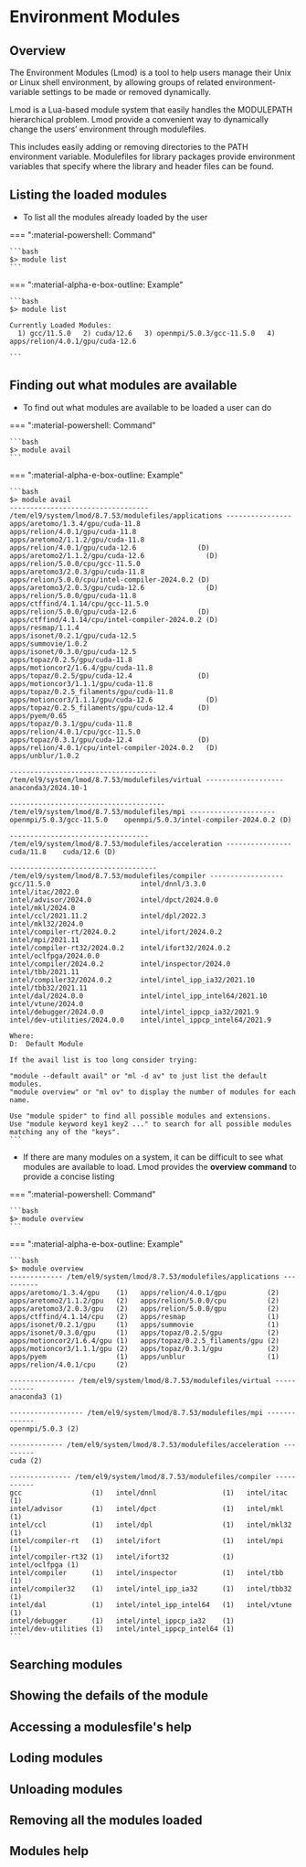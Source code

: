 # Environment Modules

## Overview
The Environment Modules (Lmod) is a tool to help users manage their Unix or Linux shell environment, by allowing groups of related environment-variable settings to be made or removed dynamically.

Lmod is a Lua-based module system that easily handles the MODULEPATH hierarchical problem. Lmod provide a convenient way to dynamically change the users’ environment through modulefiles. 

This includes easily adding or removing directories to the PATH environment variable. Modulefiles for library packages provide environment variables that specify where the library and header files can be found.

## Listing the loaded modules

* To list all the modules already loaded by the user

=== ":material-powershell: Command"

    ```bash
    $> module list
    ```

=== ":material-alpha-e-box-outline: Example"

    ```bash
    $> module list

    Currently Loaded Modules:
      1) gcc/11.5.0   2) cuda/12.6   3) openmpi/5.0.3/gcc-11.5.0   4) apps/relion/4.0.1/gpu/cuda-12.6 

    ```

## Finding out what modules are available

* To find out what modules are available to be loaded a user can do

=== ":material-powershell: Command"

    ```bash
    $> module avail
    ```

=== ":material-alpha-e-box-outline: Example"

    ```bash
    $> module avail
    ---------------------------------- /tem/el9/system/lmod/8.7.53/modulefiles/applications ----------------
    apps/aretomo/1.3.4/gpu/cuda-11.8                       apps/relion/4.0.1/gpu/cuda-11.8
    apps/aretomo2/1.1.2/gpu/cuda-11.8                      apps/relion/4.0.1/gpu/cuda-12.6               (D)
    apps/aretomo2/1.1.2/gpu/cuda-12.6               (D)    apps/relion/5.0.0/cpu/gcc-11.5.0
    apps/aretomo3/2.0.3/gpu/cuda-11.8                      apps/relion/5.0.0/cpu/intel-compiler-2024.0.2 (D)
    apps/aretomo3/2.0.3/gpu/cuda-12.6               (D)    apps/relion/5.0.0/gpu/cuda-11.8
    apps/ctffind/4.1.14/cpu/gcc-11.5.0                     apps/relion/5.0.0/gpu/cuda-12.6               (D)
    apps/ctffind/4.1.14/cpu/intel-compiler-2024.0.2 (D)    apps/resmap/1.1.4
    apps/isonet/0.2.1/gpu/cuda-12.5                        apps/summovie/1.0.2
    apps/isonet/0.3.0/gpu/cuda-12.5                        apps/topaz/0.2.5/gpu/cuda-11.8
    apps/motioncor2/1.6.4/gpu/cuda-11.8                    apps/topaz/0.2.5/gpu/cuda-12.4                (D)
    apps/motioncor3/1.1.1/gpu/cuda-11.8                    apps/topaz/0.2.5_filaments/gpu/cuda-11.8
    apps/motioncor3/1.1.1/gpu/cuda-12.6             (D)    apps/topaz/0.2.5_filaments/gpu/cuda-12.4      (D)
    apps/pyem/0.65                                         apps/topaz/0.3.1/gpu/cuda-11.8
    apps/relion/4.0.1/cpu/gcc-11.5.0                       apps/topaz/0.3.1/gpu/cuda-12.4                (D)
    apps/relion/4.0.1/cpu/intel-compiler-2024.0.2   (D)    apps/unblur/1.0.2

    ------------------------------------ /tem/el9/system/lmod/8.7.53/modulefiles/virtual -------------------
    anaconda3/2024.10-1

    -------------------------------------- /tem/el9/system/lmod/8.7.53/modulefiles/mpi ---------------------
    openmpi/5.0.3/gcc-11.5.0    openmpi/5.0.3/intel-compiler-2024.0.2 (D)

    ---------------------------------- /tem/el9/system/lmod/8.7.53/modulefiles/acceleration ----------------
    cuda/11.8    cuda/12.6 (D)

    ------------------------------------ /tem/el9/system/lmod/8.7.53/modulefiles/compiler ------------------
    gcc/11.5.0                      intel/dnnl/3.3.0                    intel/itac/2022.0
    intel/advisor/2024.0            intel/dpct/2024.0.0                 intel/mkl/2024.0
    intel/ccl/2021.11.2             intel/dpl/2022.3                    intel/mkl32/2024.0
    intel/compiler-rt/2024.0.2      intel/ifort/2024.0.2                intel/mpi/2021.11
    intel/compiler-rt32/2024.0.2    intel/ifort32/2024.0.2              intel/oclfpga/2024.0.0
    intel/compiler/2024.0.2         intel/inspector/2024.0              intel/tbb/2021.11
    intel/compiler32/2024.0.2       intel/intel_ipp_ia32/2021.10        intel/tbb32/2021.11
    intel/dal/2024.0.0              intel/intel_ipp_intel64/2021.10     intel/vtune/2024.0
    intel/debugger/2024.0.0         intel/intel_ippcp_ia32/2021.9
    intel/dev-utilities/2024.0.0    intel/intel_ippcp_intel64/2021.9

    Where:
    D:  Default Module

    If the avail list is too long consider trying:

    "module --default avail" or "ml -d av" to just list the default modules.
    "module overview" or "ml ov" to display the number of modules for each name.

    Use "module spider" to find all possible modules and extensions.
    Use "module keyword key1 key2 ..." to search for all possible modules matching any of the "keys".
    ```

* If there are many modules on a system, it can be difficult to see what modules are available to load. Lmod provides the **overview command** to provide a concise listing

=== ":material-powershell: Command"

    ```bash
    $> module overview
    ```

=== ":material-alpha-e-box-outline: Example"

    ```bash
    $> module overview
    ------------- /tem/el9/system/lmod/8.7.53/modulefiles/applications ----------
    apps/aretomo/1.3.4/gpu    (1)   apps/relion/4.0.1/gpu          (2)
    apps/aretomo2/1.1.2/gpu   (2)   apps/relion/5.0.0/cpu          (2)
    apps/aretomo3/2.0.3/gpu   (2)   apps/relion/5.0.0/gpu          (2)
    apps/ctffind/4.1.14/cpu   (2)   apps/resmap                    (1)
    apps/isonet/0.2.1/gpu     (1)   apps/summovie                  (1)
    apps/isonet/0.3.0/gpu     (1)   apps/topaz/0.2.5/gpu           (2)
    apps/motioncor2/1.6.4/gpu (1)   apps/topaz/0.2.5_filaments/gpu (2)
    apps/motioncor3/1.1.1/gpu (2)   apps/topaz/0.3.1/gpu           (2)
    apps/pyem                 (1)   apps/unblur                    (1)
    apps/relion/4.0.1/cpu     (2)

    ---------------- /tem/el9/system/lmod/8.7.53/modulefiles/virtual -----------
    anaconda3 (1)

    ------------------ /tem/el9/system/lmod/8.7.53/modulefiles/mpi -------------
    openmpi/5.0.3 (2)

    ------------- /tem/el9/system/lmod/8.7.53/modulefiles/acceleration ---------
    cuda (2)

    --------------- /tem/el9/system/lmod/8.7.53/modulefiles/compiler -----------
    gcc                 (1)   intel/dnnl                (1)   intel/itac    (1)
    intel/advisor       (1)   intel/dpct                (1)   intel/mkl     (1)
    intel/ccl           (1)   intel/dpl                 (1)   intel/mkl32   (1)
    intel/compiler-rt   (1)   intel/ifort               (1)   intel/mpi     (1)
    intel/compiler-rt32 (1)   intel/ifort32             (1)   intel/oclfpga (1)
    intel/compiler      (1)   intel/inspector           (1)   intel/tbb     (1)
    intel/compiler32    (1)   intel/intel_ipp_ia32      (1)   intel/tbb32   (1)
    intel/dal           (1)   intel/intel_ipp_intel64   (1)   intel/vtune   (1)
    intel/debugger      (1)   intel/intel_ippcp_ia32    (1)
    intel/dev-utilities (1)   intel/intel_ippcp_intel64 (1)
    ```


## Searching modules

## Showing the defails of the module

## Accessing a modulesfile's help

## Loding modules

## Unloading modules

## Removing all the modules loaded

## Modules help